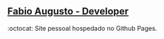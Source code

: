 ## [Fabio Augusto - Developer](http://fabionicoleti.github.io)
:octocat: Site pessoal hospedado no Github Pages.
